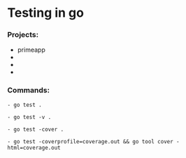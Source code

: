 # Testing in go

### Projects:
- primeapp
- 
- 
-

### Commands:
```console
- go test .
```
```console
- go test -v .
```
```console
- go test -cover .
```
```console
- go test -coverprofile=coverage.out && go tool cover -html=coverage.out
```